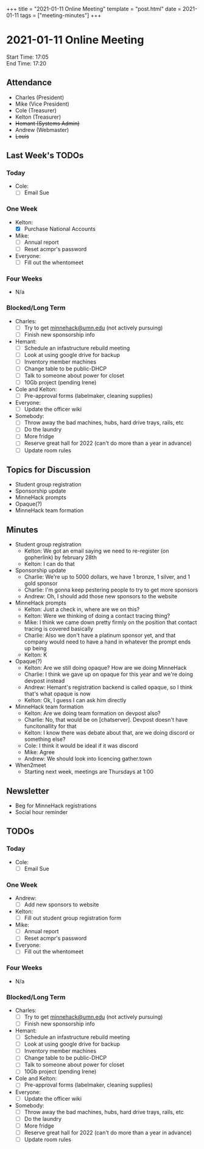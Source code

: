 +++
title = "2021-01-11 Online Meeting"
template = "post.html"
date = 2021-01-11
tags = ["meeting-minutes"]
+++
# 2021-01-11 Online Meeting

Start Time: 17:05  
End Time:   17:20  

## Attendance
- Charles    (President)
- Mike       (Vice President)
- Cole       (Treasurer)
- Kelton     (Treasurer)
- ~~Hemant     (Systems Admin)~~
- Andrew     (Webmaster)
- ~~Louis~~

## Last Week's TODOs
### Today
- Cole:
  - [ ] Email Sue
### One Week
- Kelton:
  - [x] Purchase National Accounts
- Mike:
  - [ ] Annual report
  - [ ] Reset acmpr's password
- Everyone:
  - [ ] Fill out the whentomeet
### Four Weeks
- N/a
### Blocked/Long Term
- Charles:
  - [ ] Try to get minnehack@umn.edu (not actively pursuing)
  - [ ] Finish new sponsorship info
- Hemant:
  - [ ] Schedule an infastructure rebuild meeting
  - [ ] Look at using google drive for backup
  - [ ] Inventory member machines
  - [ ] Change table to be public-DHCP
  - [ ] Talk to someone about power for closet
  - [ ] 10Gb project (pending Irene)
- Cole and Kelton:
  - [ ] Pre-approval forms (labelmaker, cleaning supplies)
- Everyone:
  - [ ] Update the officer wiki
- Somebody:
  - [ ] Throw away the bad machines, hubs, hard drive trays, rails, etc
  - [ ] Do the laundry
  - [ ] More fridge
  - [ ] Reserve great hall for 2022 (can't do more than a year in advance)
  - [ ] Update room rules

## Topics for Discussion
- Student group registration
- Sponsorship update
- MinneHack prompts
- Opaque(?)
- MinneHack team formation

## Minutes
- Student group registration
  - Kelton: We got an email saying we need to re-register (on gopherlink) by february 28th
  - Kelton: I can do that
- Sponsorship update
  - Charlie: We're up to 5000 dollars, we have 1 bronze, 1 silver, and 1 gold sponsor
  - Charlie: I'm gonna keep pestering people to try to get more sponsors
  - Andrew: Oh, I should add those new sponsors to the website
- MinneHack prompts
  - Kelton: Just a check in, where are we on this?
  - Kelton: Were we thinking of doing a contact tracing thing?
  - Mike: I think we came down pretty firmly on the position that contact tracing is covered basically
  - Charlie: Also we don't have a platinum sponsor yet, and that company would need to have a hand in whatever the prompt ends up being
  - Kelton: K
- Opaque(?)
  - Kelton: Are we still doing opaque? How are we doing MinneHack
  - Charlie: I think we gave up on opaque for this year and we're doing devpost instead
  - Andrew: Hemant's registration backend is called opaque, so I think that's what opaque is now
  - Kelton: Ok, I guess I can ask him directly
- MinneHack team formation
  - Kelton: Are we doing team formation on devpost also?
  - Charlie: No, that would be on [chatserver]. Devpost doesn't have funcitonallity for that
  - Kelton: I know there was debate about that, are we doing discord or something else?
  - Cole: I think it would be ideal if it was discord
  - Mike: Agree
  - Andrew: We should look into licencing gather.town
- When2meet
  - Starting next week, meetings are Thursdays at 1:00

## Newsletter
- Beg for MinneHack registrations
- Social hour reminder

## TODOs
### Today
- Cole:
  - [ ] Email Sue
### One Week
- Andrew:
  - [ ] Add new sponsors to website
- Kelton:
  - [ ] Fill out student group registration form
- Mike:
  - [ ] Annual report
  - [ ] Reset acmpr's password
- Everyone:
  - [ ] Fill out the whentomeet
### Four Weeks
- N/a
### Blocked/Long Term
- Charles:
  - [ ] Try to get minnehack@umn.edu (not actively pursuing)
  - [ ] Finish new sponsorship info
- Hemant:
  - [ ] Schedule an infastructure rebuild meeting
  - [ ] Look at using google drive for backup
  - [ ] Inventory member machines
  - [ ] Change table to be public-DHCP
  - [ ] Talk to someone about power for closet
  - [ ] 10Gb project (pending Irene)
- Cole and Kelton:
  - [ ] Pre-approval forms (labelmaker, cleaning supplies)
- Everyone:
  - [ ] Update the officer wiki
- Somebody:
  - [ ] Throw away the bad machines, hubs, hard drive trays, rails, etc
  - [ ] Do the laundry
  - [ ] More fridge
  - [ ] Reserve great hall for 2022 (can't do more than a year in advance)
  - [ ] Update room rules
